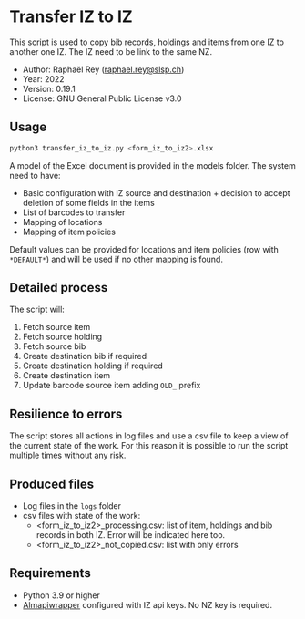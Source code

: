 # Transfer IZ to IZ
This script is used to copy bib records, holdings and
items from one IZ to another one IZ. The IZ need to be link
to the same NZ.

* Author: Raphaël Rey (raphael.rey@slsp.ch)
* Year: 2022
* Version: 0.19.1
* License: GNU General Public License v3.0

## Usage
```bash
python3 transfer_iz_to_iz.py <form_iz_to_iz2>.xlsx
```

A model of the Excel document is provided in the models folder. The system need to have:
* Basic configuration with IZ source and destination + decision to accept deletion of some fields in the items
* List of barcodes to transfer
* Mapping of locations
* Mapping of item policies

Default values can be provided for locations and item policies (row with `*DEFAULT*`) and will be used if no other
mapping is found.

## Detailed process
The script will:
1. Fetch source item
2. Fetch source holding
3. Fetch source bib
4. Create destination bib if required
5. Create destination holding if required
6. Create destination item
7. Update barcode source item adding `OLD_` prefix

## Resilience to errors
The script stores all actions in log files and use a csv file to keep
a view of the current state of the work. For this reason it is possible
to run the script multiple times without any risk.

## Produced files
* Log files in the `logs` folder
* csv files with state of the work:
  * <form_iz_to_iz2>_processing.csv: list of item, holdings and bib records in both IZ. Error will be indicated here too.
  * <form_iz_to_iz2>_not_copied.csv: list with only errors

## Requirements
- Python 3.9 or higher
- [Almapiwrapper](https://almapi-wrapper.readthedocs.io/en/latest/) configured with IZ api keys. No NZ key is required.

